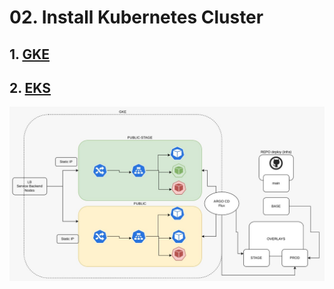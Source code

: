 
# 02. Install Kubernetes Cluster <!-- omit in toc -->

## 1. [GKE](./GKE.md)
## 2. [EKS](./EKS.md)


![Cluster](./assets/img/cluster.jpeg)
